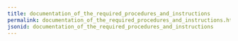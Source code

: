 ```yaml
---
title: documentation_of_the_required_procedures_and_instructions
permalink: documentation_of_the_required_procedures_and_instructions.html
jsonid: documentation_of_the_required_procedures_and_instructions
---
```

